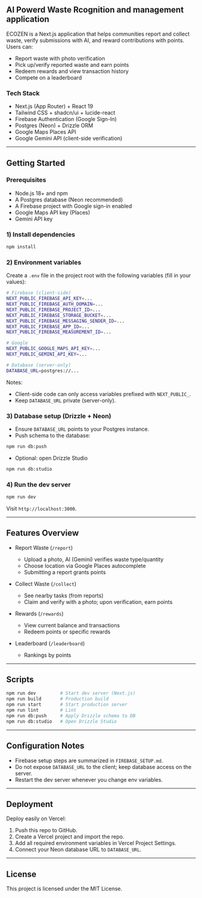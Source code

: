 ## AI Powerd Waste Rcognition and management application

ECOZEN is a Next.js application that helps communities report and collect waste, verify submissions with AI, and reward contributions with points. Users can:

- Report waste with photo verification
- Pick up/verify reported waste and earn points
- Redeem rewards and view transaction history
- Compete on a leaderboard

### Tech Stack
- Next.js (App Router) + React 19
- Tailwind CSS + shadcn/ui + lucide-react
- Firebase Authentication (Google Sign-In)
- Postgres (Neon) + Drizzle ORM
- Google Maps Places API
- Google Gemini API (client-side verification)

---

## Getting Started

### Prerequisites
- Node.js 18+ and npm
- A Postgres database (Neon recommended)
- A Firebase project with Google sign-in enabled
- Google Maps API key (Places)
- Gemini API key

### 1) Install dependencies
```bash
npm install
```

### 2) Environment variables
Create a `.env` file in the project root with the following variables (fill in your values):
```bash
# Firebase (client-side)
NEXT_PUBLIC_FIREBASE_API_KEY=...
NEXT_PUBLIC_FIREBASE_AUTH_DOMAIN=...
NEXT_PUBLIC_FIREBASE_PROJECT_ID=...
NEXT_PUBLIC_FIREBASE_STORAGE_BUCKET=...
NEXT_PUBLIC_FIREBASE_MESSAGING_SENDER_ID=...
NEXT_PUBLIC_FIREBASE_APP_ID=...
NEXT_PUBLIC_FIREBASE_MEASUREMENT_ID=...

# Google
NEXT_PUBLIC_GOOGLE_MAPS_API_KEY=...
NEXT_PUBLIC_GEMINI_API_KEY=...

# Database (server-only)
DATABASE_URL=postgres://...
```

Notes:
- Client-side code can only access variables prefixed with `NEXT_PUBLIC_`.
- Keep `DATABASE_URL` private (server-only).

### 3) Database setup (Drizzle + Neon)
- Ensure `DATABASE_URL` points to your Postgres instance.
- Push schema to the database:
```bash
npm run db:push
```
- Optional: open Drizzle Studio
```bash
npm run db:studio
```

### 4) Run the dev server
```bash
npm run dev
```
Visit `http://localhost:3000`.

---

## Features Overview

- Report Waste (`/report`)
  - Upload a photo, AI (Gemini) verifies waste type/quantity
  - Choose location via Google Places autocomplete
  - Submitting a report grants points

- Collect Waste (`/collect`)
  - See nearby tasks (from reports)
  - Claim and verify with a photo; upon verification, earn points

- Rewards (`/rewards`)
  - View current balance and transactions
  - Redeem points or specific rewards

- Leaderboard (`/leaderboard`)
  - Rankings by points

---

## Scripts
```bash
npm run dev         # Start dev server (Next.js)
npm run build       # Production build
npm run start       # Start production server
npm run lint        # Lint
npm run db:push     # Apply Drizzle schema to DB
npm run db:studio   # Open Drizzle Studio
```

---

## Configuration Notes
- Firebase setup steps are summarized in `FIREBASE_SETUP.md`.
- Do not expose `DATABASE_URL` to the client; keep database access on the server.
- Restart the dev server whenever you change env variables.

---

## Deployment
Deploy easily on Vercel:
1. Push this repo to GitHub.
2. Create a Vercel project and import the repo.
3. Add all required environment variables in Vercel Project Settings.
4. Connect your Neon database URL to `DATABASE_URL`.

---

## License
This project is licensed under the MIT License.

